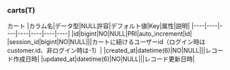 ### carts(T)
カート
|カラム名|データ型|NULL許容|デフォルト値|Key|属性|説明|
|----|----|----|----|----|----|----|
|id|bigint|NO|NULL|PRI|auto_increment|id|
|session_id|bigint|NO|NULL|||カートに紐けるユーザーid（ログイン時はcustomer.id、非ログイン時は-1）|
|created_at|datetime(6)|NO|NULL|||レコード作成日時|
|updated_at|datetime(6)|NO|NULL|||レコード更新日時|